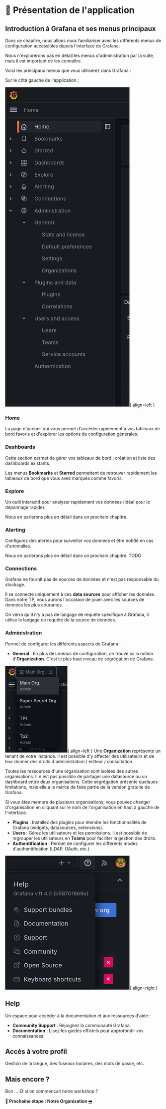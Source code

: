 # 🚂 Présentation de l'application

## Introduction à Grafana et ses menus principaux

Dans ce chapitre, nous allons nous familiariser avec les différents menus de configuration accessibles depuis l'interface de Grafana.

Nous n'explorerons pas en détail les menus d'administration par la suite, mais il est important de les connaître.

Voici les principaux menus que vous utiliserez dans Grafana :

Sur le côté gauche de l'application :

![Menu](image.png){ align=left }

### **Home**
La page d'accueil qui vous permet d'accéder rapidement à vos tableaux de bord favoris et d'explorer les options de configuration générales.

### **Dashboards**
Cette section permet de gérer vos tableaux de bord : création et liste des dashboards existants.

Les menus **Bookmarks** et **Starred** permettent de retrouver rapidement les tableaux de bord que vous avez marqués comme favoris.

### **Explore**
Un outil interactif pour analyser rapidement vos données (idéal pour le dépannage rapide).

Nous en parlerons plus en détail dans un prochain chapitre.

### **Alerting**
Configurez des alertes pour surveiller vos données et être notifié en cas d'anomalies.

Nous en parlerons plus en détail dans un prochain chapitre. TODO

### **Connections**
Grafana ne fournit pas de sources de données et n'est pas responsable du stockage.

Il se connecte uniquement à ces **data sources** pour afficher les données. Dans notre TP, nous aurons l'occasion de jouer avec les sources de données les plus courantes.

On verra qu'il n'y a pas de langage de requête spécifique à Grafana, il utilise le langage de requête de la source de données.

### **Administration**

Permet de configurer les différents aspects de Grafana :

* **General** : En plus des menus de configuration, on trouve ici la notion d'**Organization**. C'est le plus haut niveau de ségrégation de Grafana.

![alt text](image-2.png){ align=left } Une **Organization** représente un tenant de votre instance. Il est possible d'y affecter des utilisateurs et de leur donner des droits d'administration / éditeur / consultation.

Toutes les ressources d'une organisation sont isolées des autres organisations. Il n'est pas possible de partager une datasource ou un dashboard entre deux organisations. Cette ségrégation présente quelques limitations, mais elle a le mérite de faire partie de la version gratuite de Grafana.

Si vous êtes membre de plusieurs organisations, vous pouvez changer d'organisation en cliquant sur le nom de l'organisation en haut à gauche de l'interface.

* **Plugins** : Installez des plugins pour étendre les fonctionnalités de Grafana (widgets, datasources, extensions).
* **Users** : Gérez les utilisateurs et les permissions. Il est possible de regrouper les utilisateurs en **Teams** pour faciliter la gestion des droits.
* **Authentification** : Permet de configurer les différents modes d'authentification (LDAP, OAuth, etc.)

![top-left](image-1.png){ align=right }

## **Help**

Un espace pour accéder à la documentation et aux ressources d'aide :

* **Community Support** : Rejoignez la communauté Grafana.
* **Documentation** : Lisez les guides officiels pour approfondir vos connaissances.

## Accès à votre profil

Gestion de la langue, des fuseaux horaires, des mots de passe, etc.

## Mais encore ?

Bon ... Et si on commençait notre workshop ?

**🛫 Prochaine étape : Notre Organisation [➡️](../organisation/README.md)**
